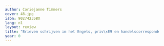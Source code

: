```yaml
---
author: Coriejanne Timmers
cover: 48.jpg
isbn: 902742358X
lang: nl
layout: review
title: "Brieven schrijven in het Engels, priv\xE9 en handelscorrespondentie"
year: 0
---
```


